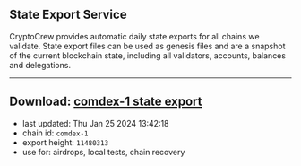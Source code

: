 ## State Export Service
CryptoCrew provides automatic daily state exports for all chains we validate. State export files can be used as genesis files and are a snapshot of the current blockchain state, including all validators, accounts, balances and delegations.

---
**Download: [comdex-1 state export](https://dl.ccvalidators.com/SERVICE/comdex/comdex-1_export_11480313.json)**
---

- last updated: Thu Jan 25 2024 13:42:18
- chain id: `comdex-1`
- export height: `11480313`
- use for: airdrops, local tests, chain recovery
